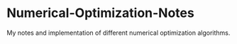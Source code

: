 # Numerical-Optimization-Notes
My notes and implementation of different numerical optimization algorithms.
